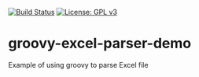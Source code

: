 [![Build Status](https://travis-ci.com/AlexOreshkevich/groovy-excel-parser-demo.svg?branch=master)](https://travis-ci.com/AlexOreshkevich/groovy-excel-parser-demo)
[![License: GPL v3](https://img.shields.io/badge/License-GPLv3-blue.svg)](https://www.gnu.org/licenses/gpl-3.0)

# groovy-excel-parser-demo
Example of using groovy to parse Excel file
